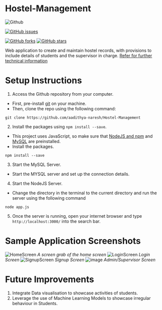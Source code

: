 # Hostel-Management
 
![Github](https://img.shields.io/badge/logo-javascript-blue?logo=javascript) <br>

[![GitHub issues](https://img.shields.io/github/issues/aadithya-naresh/Hostel-Management)](https://github.com/aadithya-naresh/Hostel-Management/issues)

<a href="https://github.com/aadithya-naresh/Hostel-Management/network"><img alt="GitHub forks" src="https://img.shields.io/github/forks/aadithya-naresh/Hostel-Management"></a>
<a href="https://github.com/aadithya-naresh/Hostel-Management/stargazers"><img alt="GitHub stars" src="https://img.shields.io/github/stars/aadithya-naresh/Hostel-Management"></a>

Web application to create and maintain hostel records, with provisions to include details of students and the supervisor in charge. [Refer for further technical information](https://docs.google.com/document/d/1Tbn0IUu6p_fbu4zV0_RRQ_-osi1MB8EV/edit)

# Setup Instructions
1. Access the Github repository from your computer. 
 - First, pre-install [git](https://git-scm.com/) on  your machine. 
 - Then, clone the repo using the following command:
 ```
 git clone https://github.com/aadithya-naresh/Hostel-Management
```

2. Install the packages using ```npm install --save```. 
- This project uses JavaScript, so make sure that [NodeJS and npm](https://docs.npmjs.com/downloading-and-installing-node-js-and-npm) and [MySQL](https://www.apachefriends.org/) are preinstalled.
- Install the packages.
```
npm install --save
```
3. Start the MySQL Server.
- Start the MYSQL server and set up the connection details.

4. Start the NodeJS Server.
- Change the directory in the terminal to the current directory and run the server using the following command
```
node app.js
```

5. Once the server is running, open your internet browser and type ```http://localhost:3000/``` into the search bar.

# Sample Application Screenshots
![HomeScreen](https://github.com/aadithya-naresh/Hostel-Management/assets/49028800/bf2431a9-c4fe-498e-ad95-9e964ee4f41e)
*A screen grab of the home screen*
![LoginScreen](https://github.com/aadithya-naresh/Hostel-Management/assets/49028800/c7835068-d698-41bf-a8e6-15ab1b6a1100)
*Login Screen*
![SignupScreen](https://github.com/aadithya-naresh/Hostel-Management/assets/49028800/766cf703-4568-402a-97b9-93e0117b6e2c)
*Signup Screen*
![image](https://github.com/aadithya-naresh/Hostel-Management/assets/49028800/1afc37b7-aeb1-45a3-b073-7db28aa33963)
*Admin/Supervisor Screen*

# Future Improvements

1. Integrate Data visualisation to showcase activities of students.
2. Leverage the use of Machine Learning Models to showcase irregular behaviour in Students.
